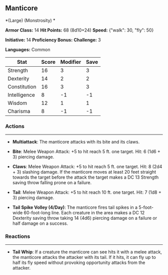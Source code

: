 ## Manticore
*(Large) (Monstrosity) *

**Armor Class:** 14
**Hit Points:** 68 (8d10+24)
**Speed:** {"walk": 30, "fly": 50}

**Initiative:** 14
**Proficiency Bonus:**
**Challenge:** 3

**Languages:** Common



| Stat | Score | Modifier | Save |
| ---- | ---- | ---- | ---- |
| Strength | 16 | 3 | 3 |
| Dexterity | 14 | 2 | 2 |
| Constitution | 16 | 3 | 3 |
| Intelligence | 8 | -1 | -1 |
| Wisdom | 12 | 1 | 1 |
| Charisma | 8 | -1 | -1 |

### Actions
 --- 
- **Multiattack**: The manticore attacks with its bite and its claws.

- **Bite**: Melee Weapon Attack: +5 to hit  reach 5 ft.  one target. Hit: 6 (1d6 + 3) piercing damage.

- **Claws**: Melee Weapon Attack: +5 to hit  reach 5 ft.  one target. Hit: 8 (2d4 + 3) slashing damage. If the manticore moves at least 20 feet straight towards the target before the attack  the target makes a DC 13 Strength saving throw  falling prone on a failure.

- **Tail**: Melee Weapon Attack: +5 to hit  reach 10 ft.  one target. Hit: 7 (1d8 + 3) piercing damage.

- **Tail Spike Volley (4/Day)**: The manticore fires tail spikes in a 5-foot-wide  60-foot-long line. Each creature in the area makes a DC 12 Dexterity saving throw  taking 14 (4d6) piercing damage on a failure or half damage on a success.

### Reactions
 --- 
- **Tail Whip**: If a creature the manticore can see hits it with a melee attack, the manticore attacks the attacker with its tail. If it hits, it can fly up to half its fly speed without provoking opportunity attacks from the attacker.

